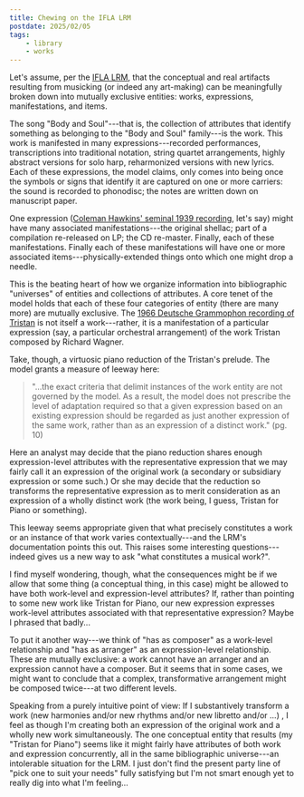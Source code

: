 ```yaml
---
title: Chewing on the IFLA LRM
postdate: 2025/02/05
tags:
    - library
    - works
---
```


Let's assume, per the [IFLA LRM](https://www.ifla.org/wp-content/uploads/2019/05/assets/cataloguing/frbr-lrm/ifla-lrm-august-2017_rev201712.pdf), that the conceptual and real artifacts resulting from musicking (or indeed any art-making) can be meaningfully broken down into mutually exclusive entities: works, expressions, manifestations, and items.

The song "Body and Soul"---that is, the collection of attributes that identify something as belonging to the "Body and Soul" family---is the work. This work is manifested in many expressions---recorded performances, transcriptions into traditional notation, string quartet arrangements, highly abstract versions for solo harp, reharmonized versions with new lyrics. Each of these expressions, the model claims, only comes into being once the symbols or signs that identify it are captured on one or more carriers: the sound is recorded to phonodisc; the notes are written down on manuscript paper.

One expression ([Coleman Hawkins' seminal 1939 recording](https://www.youtube.com/watch?v=5jTWvgOJbNk), let's say) might have many associated manifestations---the original shellac; part of a compilation re-released on LP; the CD re-master. Finally, each of these manifestations. Finally each of these manifestations will have one or more associated items---physically-extended things onto which one might drop a needle.

This is the beating heart of how we organize information into bibliographic "universes" of entities and collections of attributes. A core tenet of the model holds that each of these four categories of entity (there are many more) are mutually exclusive. The [1966 Deutsche Grammophon recording of Tristan](https://www.discogs.com/release/2996680-Wagner-B%C3%B6hm-Tristan-Und-Isolde-Bayreuth-1966) is not itself a work---rather, it is a manifestation of a particular expression (say, a particular orchestral arrangement) of the work Tristan composed by Richard Wagner.

Take, though, a virtuosic piano reduction of the Tristan's prelude. The model grants a measure of leeway here:

> "...the exact criteria that delimit instances of the work entity are not governed by the model. As a result, the model does not prescribe the level of adaptation required so that a given expression based on an existing expression should be regarded as just another expression of the same work, rather than as an expression of a distinct work." (pg. 10)

Here an analyst may decide that the piano reduction shares enough expression-level attributes with the representative expression that we may fairly call it an expression of the original work (a secondary or subsidiary expression or some such.) Or she may decide that the reduction so transforms the representative expression as to merit consideration as an expression of a wholly distinct work (the work being, I guess, Tristan for Piano or something).

This leeway seems appropriate given that what precisely constitutes a work or an instance of that work varies contextually---and the LRM's documentation points this out. This raises some interesting questions---indeed gives us a new way to ask "what constitutes a musical work?".

I find myself wondering, though, what the consequences might be if we allow that some thing (a conceptual thing, in this case) might be allowed to have both work-level and expression-level attributes? If, rather than pointing to some new work like Tristan for Piano, our new expression expresses work-level attributes associated with that representative expression? Maybe I phrased that badly...

To put it another way---we think of "has as composer" as a work-level relationship and "has as arranger" as an expression-level relationship. These are mutually exclusive: a work cannot have an arranger and an expression cannot have a composer. But it seems that in some cases, we might want to conclude that a complex, transformative arrangement might be composed twice---at two different levels.

Speaking from a purely intuitive point of view: If I substantively transform a work (new harmonies and/or new rhythms and/or new libretto and/or ...) , I feel as though I'm creating both an expression of the original work and a wholly new work simultaneously. The one conceptual entity that results (my "Tristan for Piano") seems like it might fairly have attributes of both work and expression concurrently, all in the same bibliographic universe---an intolerable situation for the LRM. I just don't find the present party line of "pick one to suit your needs" fully satisfying but I'm not smart enough yet to really dig into what I'm feeling...
